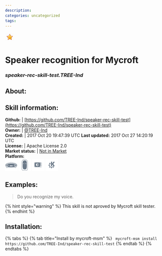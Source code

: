 ```yaml
--- 
description: 
categories: uncategorized   
tags:   
---
```


![](../.gitbook/assets/star.png)  
# Speaker recognition for Mycroft  
### _speaker-rec-skill-test.TREE-Ind_  
## About:  


## Skill information:  
**Github:** | [https://github.com/TREE-Ind/speaker-rec-skill-test](https://github.com/TREE-Ind/speaker-rec-skill-test)  
**Owner:** | [@TREE-Ind](https://github.com/TREE-Ind)  
**Created:** | 2017 Oct 20 19:47:39 UTC  **Last updated:** 2017 Oct 27 14:20:19 UTC  
**License:** | Apache License 2.0  
**Market status:** | [Not in Market](https://market.mycroft.ai/skill/)  
**Platform:**  
 ![](../.gitbook/assets/mark-1-icon.png)  ![](../.gitbook/assets/mark-2-icon.png)  ![](../.gitbook/assets/picroft-icon.png)  ![](../.gitbook/assets/kde.png)   
## Examples:  
> Do you recognize my voice.  
  
{% hint style="warning" %}
This skill is not aproved by Mycroft skill tester.
{% endhint %}
    
## Installation:  
{% tabs %}
{% tab title="Install by mycroft-msm" %}
``` mycroft-msm install https://github.com/TREE-Ind/speaker-rec-skill-test```
{% endtab %}
  {% endtabs %}
  